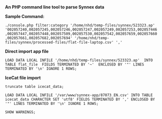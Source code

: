 **An PHP command line tool to parse Synnex data**

**Sample Command:**

`./console.php filter:category '/home/nhd/temp-files/synnex/523323.ap' '002057240,002057245,002057246,002057247,002057249,002057253,002057446,002057447,002057448,002057509,002057530,002057542,002057659,002057660,002057661,002057682,002057694' '/home/nhd/temp-files/synnex/processed-files/flat-file-laptop.csv' ','`

**Direct import app file**

`LOAD DATA LOCAL INFILE '/home/nhd/temp-files/synnex/523323.ap'  INTO TABLE flat_file  FIELDS TERMINATED BY '~'  ENCLOSED BY '"' LINES TERMINATED BY '\n' IGNORE 1 ROWS;`

**IceCat file import**

`truncate table icecat_data;`

`LOAD DATA LOCAL INFILE '/var/www/synnex-app/87073_EN.csv' INTO TABLE icecat_data CHARACTER SET 'utf8' FIELDS TERMINATED BY ',' ENCLOSED BY '"' LINES TERMINATED BY '\n' IGNORE 1 ROWS;`

`SHOW WARNINGS;`